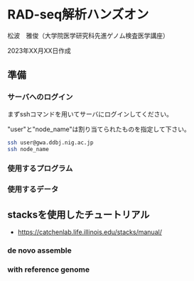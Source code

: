 # RAD-seq解析ハンズオン

松波　雅俊（大学院医学研究科先進ゲノム検査医学講座）

2023年XX月XX日作成

## 準備

### サーバへのログイン

まずsshコマンドを用いてサーバにログインしてください。

"user"と"node_name"は割り当てられたものを指定して下さい。

```sh
ssh user@gwa.ddbj.nig.ac.jp
ssh node_name
```


### 使用するプログラム

### 使用するデータ

## stacksを使用したチュートリアル

* https://catchenlab.life.illinois.edu/stacks/manual/

### de novo assemble


### with reference genome

